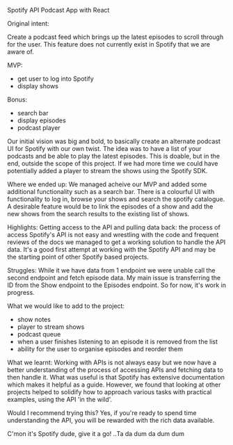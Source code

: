 Spotify API Podcast App with React

Original intent:

Create a podcast feed which brings up the latest episodes to scroll through for the user. This feature does not currently exist in Spotify that we are aware of.

MVP:

- get user to log into Spotify
- display shows

Bonus:

- search bar
- display episodes
- podcast player

Our initial vision was big and bold, to basically create an alternate podcast UI for Spotify with our own twist.
The idea was to have a list of your podcasts and be able to play the latest episodes. This is doable, but in the end, outside the scope of this project. If we had more time we could have potentially added a player to stream the shows using the Spotify SDK.

Where we ended up:
We managed acheive our MVP and added some additional functionality such as a search bar.
There is a colourful UI with functionality to log in, browse your shows and search the spotify catalogue. A desirable feature would be to link the episodes of a show and add the new shows from the search results to the existing list of shows.

Highlights:
Getting access to the API and pulling data back: the process of access Spotify's API is not easy and wrestling with the code and frequent reviews of the docs we managed to get a working solution to handle the API data. It's a good first attempt at working with the Spotify API and may be the starting point of other Spotify based projects.

Struggles:
While it we have data from 1 endpoint we were unable call the second endpoint and fetch episode data. My main issue is transferring the ID from the Show endpoint to the Episodes endpoint. So for now, it's work in progress.

What we would like to add to the project:

- show notes
- player to stream shows
- podcast queue
- when a user finishes listening to an episode it is removed from the list
- ability for the user to organise episodes and reorder them

What we learnt:
Working with APIs is not always easy but we now have a better understanding of the process of accessing APIs and fetching data to then handle it. What was useful is that Spotify has extensive documentation which makes it helpful as a guide. However, we found that looking at other projects helped to solidify how to approach various tasks with practical examples, using the API 'in the wild'.

Would I recommend trying this?
Yes, if you're ready to spend time understanding the API, you will be rewarded with the rich data available.

C'mon it's Spotify dude, give it a go!
..Ta da dum da dum dum
